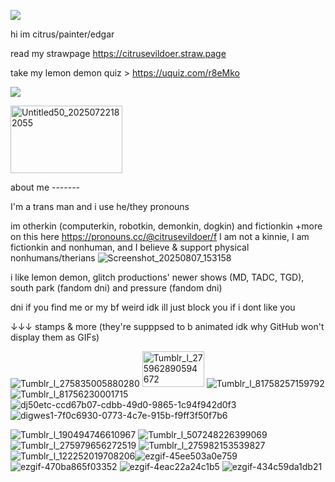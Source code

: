 ![](https://i.ibb.co/SNfjsnF/beef-bastard-sun-thing-guy-1.png)

hi im citrus/painter/edgar

read my strawpage https://citrusevildoer.straw.page

take my lemon demon quiz > https://uquiz.com/r8eMko

![](https://komarev.com/ghpvc/?username=citrusevildoer&color=yellow)

<img width="179" height="108" alt="Untitled50_20250722182055" src="https://github.com/user-attachments/assets/2764233e-fc6b-4882-ad33-98bb3dc222c6" />


about me -------

I'm a trans man and i use he/they pronouns

im otherkin (computerkin, robotkin, demonkin, dogkin) and fictionkin
+more on this here https://pronouns.cc/@citrusevildoer/f
I am not a kinnie, I am fictionkin and nonhuman, and I believe & support physical nonhumans/therians
![Screenshot_20250807_153158](https://github.com/user-attachments/assets/76c91ba9-95b9-4686-bee3-28c7e2dc7d99)



i like lemon demon, glitch productions' newer shows (MD, TADC, TGD), south park (fandom dni) and pressure (fandom dni)

dni if you find me or my bf weird idk ill just block you if i dont like you

↓↓↓ stamps & more (they're supppsed to b animated idk why GitHub won't display them as GIFs)


![Tumblr_l_275835005880280](https://github.com/user-attachments/assets/a2cf9f3f-24d5-47fb-afd5-bb01cb1db982)
<img width="99" height="57" alt="Tumblr_l_275962890594672" src="https://github.com/user-attachments/assets/7ab71ecf-9eff-4045-b15d-5d00c005455d" />
![Tumblr_l_81758257159792](https://github.com/user-attachments/assets/437992fb-49dc-4648-a323-a9534f7ddbd7)
![Tumblr_l_81756230001715](https://github.com/user-attachments/assets/297fb4a2-43df-468c-b38d-079c7ce8acae)
![dj50etc-ccd67b07-cdbb-49d0-9865-1c94f942d0f3](https://github.com/user-attachments/assets/8c66597c-644f-4391-bc7c-4dab06b0717a)
![digwes1-7f0c6930-0773-4c7e-915b-f9ff3f50f7b6](https://github.com/user-attachments/assets/87d80787-b5a5-469d-b6e6-221ed3741141)


![Tumblr_l_190494746610967](https://github.com/user-attachments/assets/a20c4556-e6a2-426b-90e2-7eb4697d1831)
![Tumblr_l_507248226399069](https://github.com/user-attachments/assets/6f4f8ecf-2546-4762-8e3d-4858ad305ab1)
![Tumblr_l_275979656272519](https://github.com/user-attachments/assets/e139f108-9505-4a88-a5cf-23819fdabf0d)
![Tumblr_l_275982153539827](https://github.com/user-attachments/assets/4ec6f969-e2ae-4349-9f62-3cb9364acecf)
![Tumblr_l_122252019708206](https://github.com/user-attachments/assets/db522e2e-89c4-44c8-89b3-c34a30d4b10e)![ezgif-45ee503a0e759](https://github.com/user-attachments/assets/90be8a68-81c9-41a9-a4cc-0c4e9aaba361)
![ezgif-470ba865f03352](https://github.com/user-attachments/assets/76706d17-437e-46e7-b3b9-fa1a3268d274)
![ezgif-4eac22a24c1b5](https://github.com/user-attachments/assets/27f36f80-294c-45db-8e4a-07fa09957d7f)
![ezgif-434c59da1db21](https://github.com/user-attachments/assets/4e66660e-069a-4199-9895-7777aa4906bb)

